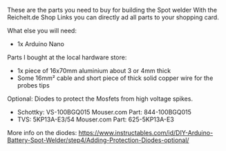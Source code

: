 These are the parts you need to buy for building the Spot welder
With the Reichelt.de Shop Links you can directly ad all parts to your shopping card.

What else you will need:

- 1x Arduino Nano 


Parts I bought at the local hardware store:
- 1x piece of 16x70mm aluminium about 3 or 4mm thick
- Some 16mm² cable and short piece of thick solid copper wire for the probes tips  


Optional:
Diodes to protect the Mosfets from high voltage spikes.
- Schottky: VS-100BGQ015 Mouser.com Part: 844-100BGQ015
- TVS: 5KP13A-E3/54 Mouser.com Part: 625-5KP13A-E3

More info on the diodes: https://www.instructables.com/id/DIY-Arduino-Battery-Spot-Welder/step4/Adding-Protection-Diodes-optional/

